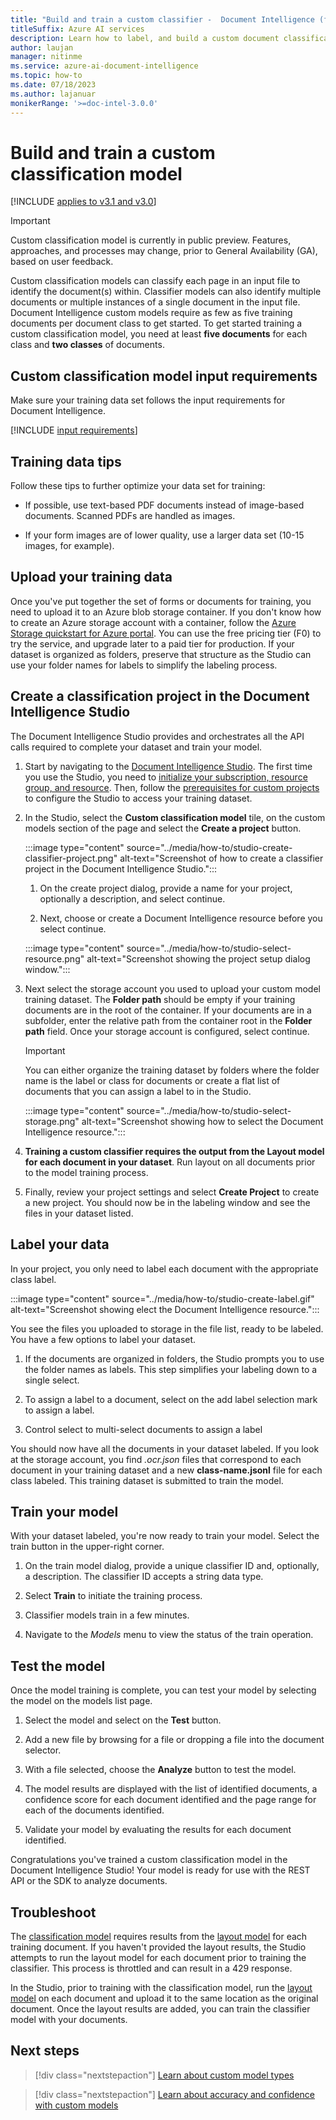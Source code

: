 ```yaml
---
title: "Build and train a custom classifier -  Document Intelligence (formerly Form Recognizer)"
titleSuffix: Azure AI services
description: Learn how to label, and build a custom document classification model.
author: laujan
manager: nitinme
ms.service: azure-ai-document-intelligence
ms.topic: how-to
ms.date: 07/18/2023
ms.author: lajanuar
monikerRange: '>=doc-intel-3.0.0'
---
```



# Build and train a custom classification model

[!INCLUDE [applies to v3.1 and v3.0](../includes/applies-to-v3-1-v3-0.md)]

> [!IMPORTANT]
>
> Custom classification model is currently in public preview. Features, approaches, and processes may change, prior to General Availability (GA), based on user feedback.
>

Custom classification models can classify each page in an input file to identify the document(s) within. Classifier models can also identify multiple documents or multiple instances of a single document in the input file. Document Intelligence custom models require as few as five training documents per document class to get started. To get started training a custom classification model, you need at least **five documents** for each class and **two classes** of documents.

## Custom classification model input requirements

Make sure your training data set follows the input requirements for Document Intelligence.

[!INCLUDE [input requirements](../includes/input-requirements.md)]

## Training data tips

Follow these tips to further optimize your data set for training:

* If possible, use text-based PDF documents instead of image-based documents. Scanned PDFs are handled as images.

* If your form images are of lower quality, use a larger data set (10-15 images, for example).

## Upload your training data

Once you've put together the set of forms or documents for training, you need to upload it to an Azure blob storage container. If you don't know how to create an Azure storage account with a container, follow the [Azure Storage quickstart for Azure portal](../../../storage/blobs/storage-quickstart-blobs-portal.md). You can use the free pricing tier (F0) to try the service, and upgrade later to a paid tier for production. If your dataset is organized as folders, preserve that structure as the Studio can use your folder names for labels to simplify the labeling process.

## Create a classification project in the Document Intelligence Studio

The Document Intelligence Studio provides and orchestrates all the API calls required to complete your dataset and train your model.

1. Start by navigating to the [Document Intelligence Studio](https://formrecognizer.appliedai.azure.com/studio). The first time you use the Studio, you need to [initialize your subscription, resource group, and resource](../quickstarts/try-document-intelligence-studio.md). Then, follow the [prerequisites for custom projects](../quickstarts/try-document-intelligence-studio.md#added-prerequisites-for-custom-projects) to configure the Studio to access your training dataset.

1. In the Studio, select the **Custom classification model** tile, on the custom models section of the page and select the **Create a project** button.

    :::image type="content" source="../media/how-to/studio-create-classifier-project.png" alt-text="Screenshot of how to create a classifier project in the Document Intelligence Studio.":::

    1. On the create project dialog, provide a name for your project, optionally a description, and select continue.

    1. Next, choose or create a Document Intelligence resource before you select continue.

    :::image type="content" source="../media/how-to/studio-select-resource.png" alt-text="Screenshot showing the project setup dialog window.":::

1. Next select the storage account you used to upload your custom model training dataset. The **Folder path** should be empty if your training documents are in the root of the container. If your documents are in a subfolder, enter the relative path from the container root in the **Folder path** field. Once your storage account is configured, select continue.

   > [!IMPORTANT]
   > You can either organize the training dataset by folders where the folder name is the label or class for documents or create a flat list of documents that you can assign a label to in the Studio.

    :::image type="content" source="../media/how-to/studio-select-storage.png" alt-text="Screenshot showing how to select the Document Intelligence resource.":::

1. **Training a custom classifier requires the output from the Layout model for each document in your dataset**. Run layout on all documents prior to the model training process.

1. Finally, review your project settings and select **Create Project** to create a new project. You should now be in the labeling window and see the files in your dataset listed.

## Label your data

In your project, you only need to label each document with the appropriate class label.

:::image type="content" source="../media/how-to/studio-create-label.gif" alt-text="Screenshot showing elect the Document Intelligence resource.":::

You see the files you uploaded to storage in the file list, ready to be labeled. You have a few options to label your dataset.

1. If the documents are organized in folders, the Studio prompts you to use the folder names as labels. This step simplifies your labeling down to a single select.

1. To assign a label to a document, select on the add label selection mark to assign a label.

1. Control select to  multi-select documents to assign a label

You should now have all the documents in your dataset labeled. If you look at the storage account, you find  *.ocr.json* files that correspond to each document in your training dataset and a new **class-name.jsonl** file for each class labeled. This training dataset is submitted to train the model.

## Train your model

With your dataset labeled, you're now ready to train your model. Select the train button in the upper-right corner.

1. On the train model dialog, provide a unique classifier ID and, optionally, a description. The classifier ID accepts a string data type.

1. Select **Train** to initiate the training process.

1. Classifier models train in a few minutes.

1. Navigate to the *Models* menu to view the status of the train operation.

## Test the model

Once the model training is complete, you can test your model by selecting the model on the models list page.

1. Select the model and select on the **Test** button.

1. Add a new file by browsing for a file or dropping a file into the document selector.

1. With a file selected, choose the **Analyze** button to test the model.

1. The model results are displayed with the list of identified documents, a confidence score for each document identified and the page range for each of the documents identified.

1. Validate your model by evaluating the results for each document identified.

Congratulations you've trained a custom classification model in the Document Intelligence Studio! Your model is ready for use with the REST API or the SDK to analyze documents.

## Troubleshoot

The [classification model](../concept-custom-classifier.md) requires results from the [layout model](../concept-layout.md) for each training document. If you haven't provided the layout results, the Studio attempts to run the layout model for each document prior to training the classifier. This process is throttled and can result in a 429 response. 

In the Studio, prior to training with the classification model, run the [layout model](https://formrecognizer.appliedai.azure.com/studio/layout) on each document and upload it to the same location as the original document. Once the layout results are added, you can train the classifier model with your documents. 

## Next steps

> [!div class="nextstepaction"]
> [Learn about custom model types](../concept-custom.md)

> [!div class="nextstepaction"]
> [Learn about accuracy and confidence with custom models](../concept-accuracy-confidence.md)

